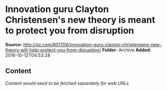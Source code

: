 # Innovation guru Clayton Christensen's new theory is meant to protect you from disruption

**Source:** http://qz.com/801706/innovation-guru-clayton-christensens-new-theory-will-help-protect-you-from-disruption/
**Folder:** Archive
**Added:** 2016-10-12T04:53:28




## Content
*Content would need to be fetched separately for web URLs*
